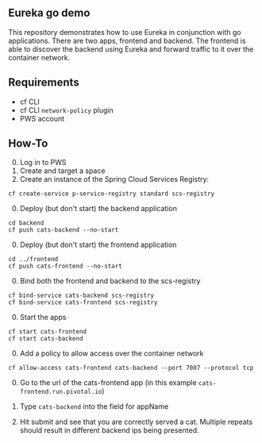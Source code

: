 ## Eureka go demo
This repository demonstrates how to use Eureka in conjunction with go applications.
There are two apps, frontend and backend. The frontend is able to discover the backend
using Eureka and forward traffic to it over the container network.

## Requirements
- cf CLI
- cf CLI `network-policy` plugin
- PWS account

## How-To
0. Log in to PWS
0. Create and target a space
0. Create an instance of the Spring Cloud Services Registry:
```
cf create-service p-service-registry standard scs-registry
```

0. Deploy (but don't start) the backend application
```
cd backend
cf push cats-backend --no-start
```

0. Deploy (but don't start) the frontend application
```
cd ../frontend
cf push cats-frontend --no-start
```

0. Bind both the frontend and backend to the scs-registry
```
cf bind-service cats-backend scs-registry
cf bind-service cats-frontend scs-registry
```

0. Start the apps
```
cf start cats-frontend
cf start cats-backend
```

0. Add a policy to allow access over the container network
```
cf allow-access cats-frontend cats-backend --port 7007 --protocol tcp
```

0. Go to the url of the cats-frontend app (in this example `cats-frontend.run.pivotal.io`)

0. Type `cats-backend` into the field for appName

0. Hit submit and see that you are correctly served a cat. Multiple repeats should result in different backend ips being presented.
